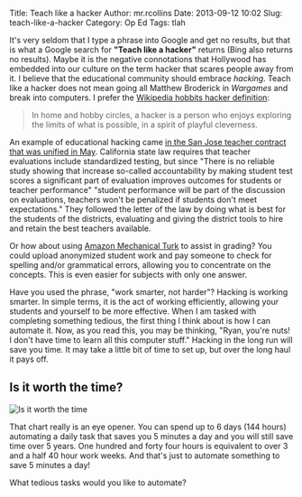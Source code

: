Title: Teach like a hacker
Author: mr.rcollins
Date: 2013-09-12 10:02
Slug: teach-like-a-hacker
Category: Op Ed
Tags: tlah

It's very seldom that I type a phrase into Google and get no results, but that is what a Google search for **"Teach like a hacker"** returns (Bing also returns no results). Maybe it is the negative connotations that Hollywood has embedded into our culture on the term hacker that scares people away from it. I believe that the educational community should embrace *hacking*.  Teach like a hacker does not mean going all Matthew Broderick in *Wargames* and break into computers. I prefer the [Wikipedia hobbits hacker definition](http://en.wikipedia.org/wiki/Hacker_(hobbyist)):

>In home and hobby circles, a hacker is a person who enjoys exploring the limits of what is possible, in a spirit of playful cleverness.

An example of educational hacking came [in the San Jose teacher contract that was unified in May](http://www.mercurynews.com/ci_23324450/san-jose-teachers-district-agree-landmark-contract). California state law requires that teacher evaluations include standardized testing, but since "There is no reliable study showing that increase so-called accountability by making student test scores a significant part of evaluation improves outcomes for students or teacher performance" "student performance will be part of the discussion on evaluations, teachers won't be penalized if students don't meet expectations." They followed the letter of the law by doing what is best for the students of the districts, evaluating and giving the district tools to hire and retain the best teachers available.

Or how about using [Amazon Mechanical Turk](https://www.mturk.com/mturk/welcome) to assist in grading? You could upload anonymized student work and pay someone to check for spelling and/or grammatical errors, allowing you to concentrate on the concepts. This is even easier for subjects with only one answer.

Have you used the phrase, "work smarter, not harder"? Hacking is working smarter. In simple terms, it is the act of working efficiently, allowing your students and yourself to be more effective. When I am tasked with completing something tedious, the first thing I think about is how I can automate it. Now, as you read this, you may be thinking, "Ryan, you're nuts! I don't have time to learn all this computer stuff." Hacking in the long run will save you time. It may take a little bit of time to set up, but over the long haul it pays off.

## Is it worth the time? ##

![Is it worth the time](http://imgs.xkcd.com/comics/is_it_worth_the_time.png)

That chart really is an eye opener. You can spend up to 6 days (144 hours) automating a daily task that saves you 5 minutes a day and you will still save time over 5 years. One hundred and forty four hours is equivalent to over 3 and a half 40 hour work weeks. And that's just to automate something to save 5 minutes a day!

What tedious tasks would you like to automate?